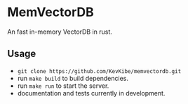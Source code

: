 # MemVectorDB
An fast in-memory VectorDB in rust.

## Usage
- `git clone https://github.com/KevKibe/memvectordb.git`
- run `make build` to build dependencies.
- run `make run` to start the server.
- documentation and tests currently in development. 
